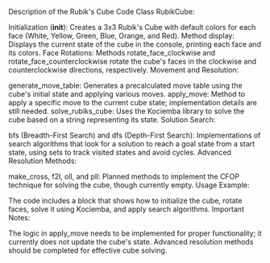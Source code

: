 Description of the Rubik's Cube Code
Class RubikCube:

Initialization (__init__): Creates a 3x3 Rubik's Cube with default colors for each face (White, Yellow, Green, Blue, Orange, and Red).
Method display: Displays the current state of the cube in the console, printing each face and its colors.
Face Rotations: Methods rotate_face_clockwise and rotate_face_counterclockwise rotate the cube's faces in the clockwise and counterclockwise directions, respectively.
Movement and Resolution:

generate_move_table: Generates a precalculated move table using the cube's initial state and applying various moves.
apply_move: Method to apply a specific move to the current cube state; implementation details are still needed.
solve_rubiks_cube: Uses the Kociemba library to solve the cube based on a string representing its state.
Solution Search:

bfs (Breadth-First Search) and dfs (Depth-First Search): Implementations of search algorithms that look for a solution to reach a goal state from a start state, using sets to track visited states and avoid cycles.
Advanced Resolution Methods:

make_cross, f2l, oll, and pll: Planned methods to implement the CFOP technique for solving the cube, though currently empty.
Usage Example:

The code includes a block that shows how to initialize the cube, rotate faces, solve it using Kociemba, and apply search algorithms.
Important Notes:

The logic in apply_move needs to be implemented for proper functionality; it currently does not update the cube's state.
Advanced resolution methods should be completed for effective cube solving.

